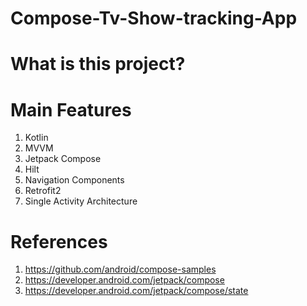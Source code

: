 # Compose-Tv-Show-tracking-App

# What is this project?

# Main Features
1. Kotlin
1. MVVM
1. Jetpack Compose
1. Hilt
1. Navigation Components
1. Retrofit2
1. Single Activity Architecture

# References
1. https://github.com/android/compose-samples
1. https://developer.android.com/jetpack/compose
1. https://developer.android.com/jetpack/compose/state

